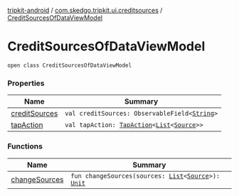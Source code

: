 [tripkit-android](../../index.md) / [com.skedgo.tripkit.ui.creditsources](../index.md) / [CreditSourcesOfDataViewModel](./index.md)

# CreditSourcesOfDataViewModel

`open class CreditSourcesOfDataViewModel`

### Properties

| Name | Summary |
|---|---|
| [creditSources](credit-sources.md) | `val creditSources: ObservableField<`[`String`](https://kotlinlang.org/api/latest/jvm/stdlib/kotlin/-string/index.html)`>` |
| [tapAction](tap-action.md) | `val tapAction: `[`TapAction`](../../com.skedgo.tripkit.ui.utils/-tap-action/index.md)`<`[`List`](https://kotlinlang.org/api/latest/jvm/stdlib/kotlin.collections/-list/index.html)`<`[`Source`](../../com.skedgo.tripkit.routing/-source/index.md)`>>` |

### Functions

| Name | Summary |
|---|---|
| [changeSources](change-sources.md) | `fun changeSources(sources: `[`List`](https://kotlinlang.org/api/latest/jvm/stdlib/kotlin.collections/-list/index.html)`<`[`Source`](../../com.skedgo.tripkit.routing/-source/index.md)`>): `[`Unit`](https://kotlinlang.org/api/latest/jvm/stdlib/kotlin/-unit/index.html) |
